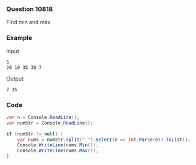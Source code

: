 ### Question 10818
Find min and max

### Example 
Input
```
5
20 10 35 30 7
```
Output
```
7 35
```


### Code
```c#
var n = Console.ReadLine();
var numStr = Console.ReadLine();

if (numStr != null) {
    var nums = numStr.Split(" ").Select(e => int.Parse(e)).ToList();
    Console.WriteLine(nums.Min());
    Console.WriteLine(nums.Max());
}
```
